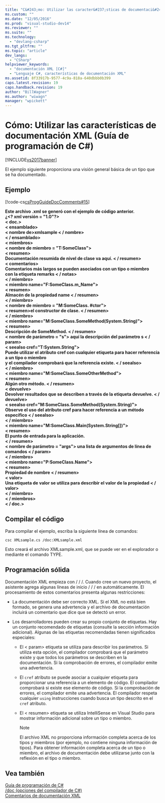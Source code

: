 ```yaml
---
title: "C&#243;mo: Utilizar las caracter&#237;sticas de documentaci&#243;n XML (Gu&#237;a de programaci&#243;n de C#) | Microsoft Docs"
ms.custom: ""
ms.date: "12/05/2016"
ms.prod: "visual-studio-dev14"
ms.reviewer: ""
ms.suite: ""
ms.technology: 
  - "devlang-csharp"
ms.tgt_pltfrm: ""
ms.topic: "article"
dev_langs: 
  - "CSharp"
helpviewer_keywords: 
  - "documentación XML [C#]"
  - "Lenguaje C#, características de documentación XML"
ms.assetid: 8f33917b-9577-4c9a-818a-640dbbb0b399
caps.latest.revision: 19
caps.handback.revision: 19
author: "BillWagner"
ms.author: "wiwagn"
manager: "wpickett"
---
```

# C&#243;mo: Utilizar las caracter&#237;sticas de documentaci&#243;n XML (Gu&#237;a de programaci&#243;n de C#)
[!INCLUDE[vs2017banner](../../../csharp/includes/vs2017banner.md)]

El ejemplo siguiente proporciona una visión general básica de un tipo que se ha documentado.  
  
## <a name="example"></a>Ejemplo  
 [!code-cs[csProgGuideDocComments#15](../../../csharp/programming-guide/xmldoc/codesnippet/CSharp/how-to-use-the-xml-documentation-features_1.cs)]  
  
 **Este archivo .xml se generó con el ejemplo de código anterior.**  
**¿\<? xml versión = "1.0"?>**  
**\< doc.>**  
 **\< ensamblado>**  
 **\< nombre de>xmlsample \< / nombre>**  
 **\< / ensamblado>**  
 **\< miembros>**  
 **\< nombre de miembro = "T:SomeClass">**  
 **\< resumen>**  
 **Documentación resumida de nivel de clase va aquí. \< / resumen>**  
 **\< comentarios>**  
 **Comentarios más largos se pueden asociados con un tipo o miembro**   
 **con la etiqueta remarks \< / notas>**  
 **\< / miembro>**  
 **\< miembro name="F:SomeClass.m_Name">**  
 **\< resumen>**  
 **Almacén de la propiedad name \< / resumen>**  
 **\< / miembro>**  
 **\< nombre de miembro = "M:SomeClass. #ctor">**  
 **\< resumen>el constructor de clase. \< / resumen>**   
 **\< / miembro>**  
 **\< miembro name="M:SomeClass.SomeMethod(System.String)">**  
 **\< resumen>**  
 **Descripción de SomeMethod. \< / resumen>**  
 **\< nombre de parámetro = "s"> aquí la descripción del parámetro s \< / param>**  
 **\< seealso cref="T:System.String">**  
 **Puede utilizar el atributo cref con cualquier etiqueta para hacer referencia a un tipo o miembro**   
 **y el compilador comprobará que la referencia existe. \< / seealso>**  
 **\< / miembro>**  
 **\< miembro name="M:SomeClass.SomeOtherMethod">**  
 **\< resumen>**  
 **Algún otro método. \< / resumen>**  
 **\< devuelve>**  
 **Devolver resultados que se describen a través de la etiqueta devuelve. \< / devuelve>**  
 **\< seealso cref="M:SomeClass.SomeMethod(System.String)">**  
 **Observe el uso del atributo cref para hacer referencia a un método específico \< / seealso>**  
 **\< / miembro>**  
 **\< miembro name="M:SomeClass.Main(System.String[])">**  
 **\< resumen>**  
 **El punto de entrada para la aplicación.**  
 **\< / resumen>**  
 **\< nombre de parámetro = "args"> una lista de argumentos de línea de comandos \< / param>**  
 **\< / miembro>**  
 **\< miembro name="P:SomeClass.Name">**  
 **\< resumen>**  
 **Propiedad de nombre \< / resumen>**  
 **\< valor>**  
 **Una etiqueta de valor se utiliza para describir el valor de la propiedad \< / valor>**  
 **\< / miembro>**  
 **\< / miembros>**  
**\< / doc.>**   
## <a name="compiling-the-code"></a>Compilar el código  
 Para compilar el ejemplo, escriba la siguiente línea de comandos:  
  
 `csc XMLsample.cs /doc:XMLsample.xml`  
  
 Esto creará el archivo XMLsample.xml, que se puede ver en el explorador o mediante el comando TYPE.  
  
## <a name="robust-programming"></a>Programación sólida  
 Documentación XML empieza con / / /. Cuando cree un nuevo proyecto, el asistente agrega algunas líneas de inicio / / / en automáticamente. El procesamiento de estos comentarios presenta algunas restricciones:  
  
-   La documentación debe ser correcto XML. Si el XML no está bien formado, se genera una advertencia y el archivo de documentación incluirá un comentario que dice que se detectó un error.  
  
-   Los desarrolladores pueden crear su propio conjunto de etiquetas. Hay un conjunto recomendado de etiquetas (consulte la sección información adicional). Algunas de las etiquetas recomendadas tienen significados especiales:  
  
    -   El \< param> etiqueta se utiliza para describir los parámetros. Si utiliza esta opción, el compilador comprobará que el parámetro existe y que todos los parámetros se describen en la documentación. Si la comprobación de errores, el compilador emite una advertencia.  
  
    -   El `cref` atributo se puede asociar a cualquier etiqueta para proporcionar una referencia a un elemento de código. El compilador comprobará si existe ese elemento de código. Si la comprobación de errores, el compilador emite una advertencia. El compilador respeta cualquier `using` instrucciones cuando busca un tipo descrito en el `cref` atributo.  
  
    -   El \< resumen> etiqueta se utiliza IntelliSense en Visual Studio para mostrar información adicional sobre un tipo o miembro.  
  
        > [!NOTE]
        >  El archivo XML no proporciona información completa acerca de los tipos y miembros (por ejemplo, no contiene ninguna información de tipos). Para obtener información completa acerca de un tipo o miembro, el archivo de documentación debe utilizarse junto con la reflexión en el tipo o miembro.  
  
## <a name="see-also"></a>Vea también  
 [Guía de programación de C#](../../../csharp/programming-guide/index.md)   
 [/doc (opciones del compilador de C#)](../../../csharp/language-reference/compiler-options/doc-compiler-option.md)   
 [Comentarios de documentación XML](../../../csharp/programming-guide/xmldoc/xml-documentation-comments.md)